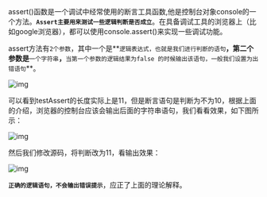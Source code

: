 assert()函数是一个调试中经常使用的断言工具函数,他是控制台对象console的一个方法。**`Assert主要用来测试一些逻辑判断是否成立`**。在具备调试工具的浏览器上（比如google浏览器），都可以使用console.assert()来实现一些调试功能。



assert方法有`2个参数`，其中一个是**`逻辑表达式，也就是我们进行判断的语句`**，第二个参数是**`一个字符串`**，**`当第一个参数的逻辑结果为false 的时候输出该语句，一般我们设置为出错语句`**。

![img](https://iknow-pic.cdn.bcebos.com/b999a9014c086e060b7b09b104087bf40bd1cb7c?x-bce-process%3Dimage%2Fresize%2Cm_lfit%2Cw_600%2Ch_800%2Climit_1%2Fquality%2Cq_85%2Fformat%2Cf_jpg)

可以看到testAssert的长度实际上是11，但是断言语句是判断为不为10，根据上面的介绍，浏览器的控制台应该会输出后面的字符串语句，我们看看效果，如下图所示：

![img](https://iknow-pic.cdn.bcebos.com/77094b36acaf2eddcd567f138b1001e9380193a0?x-bce-process%3Dimage%2Fresize%2Cm_lfit%2Cw_600%2Ch_800%2Climit_1%2Fquality%2Cq_85%2Fformat%2Cf_jpg)

然后我们修改源码，将判断改为11，看输出效果：

![img](https://iknow-pic.cdn.bcebos.com/c9fcc3cec3fdfc035048d242d23f8794a4c22613?x-bce-process%3Dimage%2Fresize%2Cm_lfit%2Cw_600%2Ch_800%2Climit_1%2Fquality%2Cq_85%2Fformat%2Cf_jpg)

**`正确的逻辑语句，不会输出错误提示`**，应正了上面的理论解释。